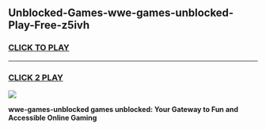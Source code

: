 
## Unblocked-Games-wwe-games-unblocked-Play-Free-z5ivh
<h3>
<a href="https://premium76.site?title=wwe-games-unblocked&ref=12A">CLICK TO PLAY</a></h3>
<hr>

<h3>
<a href="https://premium76.site?title=wwe-games-unblocked&ref=12A">CLICK 2 PLAY</a>
  
</h3>

<a href="https://premium76.site?title=wwe-games-unblocked&ref=12A"><img src="https://clearcache.store/games.png"></a>


**wwe-games-unblocked games unblocked: Your Gateway to Fun and Accessible Online Gaming**
